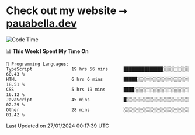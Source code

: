 # Check out my website ⭢ [pauabella.dev](https://pauabella.dev)

<!--START_SECTION:waka-->
![Code Time](http://img.shields.io/badge/Code%20Time-2%2C906%20hrs-blue)

📊 **This Week I Spent My Time On** 

```text
💬 Programming Languages: 
TypeScript               19 hrs 56 mins      ███████████████░░░░░░░░░░   60.43 % 
HTML                     6 hrs 6 mins        █████░░░░░░░░░░░░░░░░░░░░   18.51 % 
CSS                      5 hrs 19 mins       ████░░░░░░░░░░░░░░░░░░░░░   16.12 % 
JavaScript               45 mins             █░░░░░░░░░░░░░░░░░░░░░░░░   02.29 % 
Other                    28 mins             ░░░░░░░░░░░░░░░░░░░░░░░░░   01.42 % 
```


 Last Updated on 27/01/2024 00:17:39 UTC
<!--END_SECTION:waka-->
